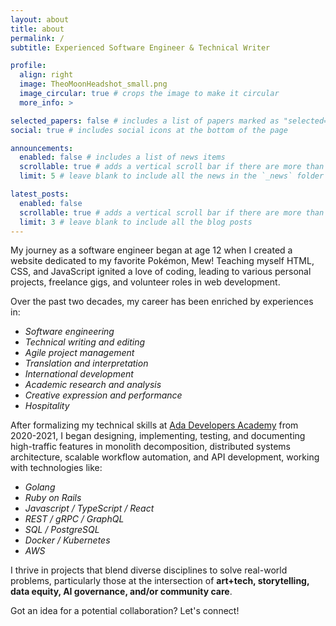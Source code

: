 ```yaml
---
layout: about
title: about
permalink: /
subtitle: Experienced Software Engineer & Technical Writer

profile:
  align: right
  image: TheoMoonHeadshot_small.png
  image_circular: true # crops the image to make it circular
  more_info: >

selected_papers: false # includes a list of papers marked as "selected={true}"
social: true # includes social icons at the bottom of the page

announcements:
  enabled: false # includes a list of news items
  scrollable: true # adds a vertical scroll bar if there are more than 3 news items
  limit: 5 # leave blank to include all the news in the `_news` folder

latest_posts:
  enabled: false
  scrollable: true # adds a vertical scroll bar if there are more than 3 new posts items
  limit: 3 # leave blank to include all the blog posts
---
```


My journey as a software engineer began at age 12 when I created a website dedicated to my favorite Pokémon, Mew! Teaching myself HTML, CSS, and JavaScript ignited a love of coding, leading to various personal projects, freelance gigs, and volunteer roles in web development.

Over the past two decades, my career has been enriched by experiences in:

- _Software engineering_
- _Technical writing and editing_
- _Agile project management_
- _Translation and interpretation_
- _International development_
- _Academic research and analysis_
- _Creative expression and performance_
- _Hospitality_

After formalizing my technical skills at [Ada Developers Academy](https://adadevelopersacademy.org) from 2020-2021, I began designing, implementing, testing, and documenting high-traffic features in monolith decomposition, distributed systems architecture, scalable workflow automation, and API development, working with technologies like:

- _Golang_
- _Ruby on Rails_
- _Javascript / TypeScript / React_
- _REST / gRPC / GraphQL_
- _SQL / PostgreSQL_
- _Docker / Kubernetes_
- _AWS_

I thrive in projects that blend diverse disciplines to solve real-world problems, particularly those at the intersection of **art+tech, storytelling, data equity, AI governance, and/or community care**.

Got an idea for a potential collaboration? Let's connect!
